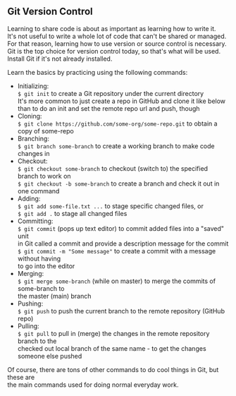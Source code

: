 ## Git Version Control  
Learning to share code is about as important as learning how to write it.  
It's not useful to write a whole lot of code that can't be shared or managed.  
For that reason, learning how to use version or source control is necessary.  
Git is the top choice for version control today, so that's what will be used.  
Install Git if it's not already installed.  

Learn the basics by practicing using the following commands:
- Initializing:  
  `$ git init` to create a Git repository under the current directory  
  It's more common to just create a repo in GitHub and clone it like below  
  than to do an init and set the remote repo url and push, though
- Cloning:  
  `$ git clone https://github.com/some-org/some-repo.git` to obtain a copy of some-repo
- Branching:  
  `$ git branch some-branch` to create a working branch to make code changes in
- Checkout:  
  `$ git checkout some-branch` to checkout (switch to) the specified branch to work on  
  `$ git checkout -b some-branch` to create a branch and check it out in one command
- Adding:  
  `$ git add some-file.txt ...` to stage specific changed files, or  
  `$ git add .` to stage all changed files
- Committing:  
  `$ git commit` (pops up text editor) to commit added files into a "saved" unit  
  in Git called a commit and provide a description message for the commit  
  `$ git commit -m "Some message"` to create a commit with a message without having  
  to go into the editor
- Merging:  
  `$ git merge some-branch` (while on master) to merge the commits of some-branch to  
  the master (main) branch
- Pushing:  
  `$ git push` to push the current branch to the remote repository (GitHub repo)
- Pulling:  
  `$ git pull` to pull in (merge) the changes in the remote repository branch to the  
  checked out local branch of the same name - to get the changes someone else pushed  

Of course, there are tons of other commands to do cool things in Git, but these are  
the main commands used for doing normal everyday work.

